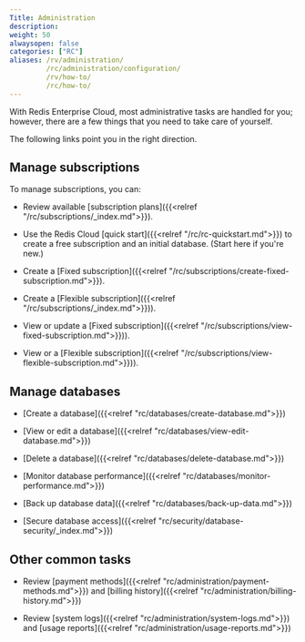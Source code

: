 ```yaml
---
Title: Administration
description:
weight: 50
alwaysopen: false
categories: ["RC"]
aliases: /rv/administration/
         /rc/administration/configuration/
         /rv/how-to/
         /rc/how-to/
---
```

With Redis Enterprise Cloud, most administrative tasks are handled for you; however, there are a few things that you need to take care of yourself.

The following links point you in the right direction.

## Manage subscriptions

To manage subscriptions, you can:

- Review available [subscription plans]({{<relref "/rc/subscriptions/_index.md">}}). 

- Use the Redis Cloud [quick start]({{<relref "/rc/rc-quickstart.md">}}) to create a free subscription and an initial database.  (Start here if you're new.)

- Create a [Fixed subscription]({{<relref "/rc/subscriptions/create-fixed-subscription.md">}}).

- Create a [Flexible subscription]({{<relref "/rc/subscriptions/_index.md">}})).

- View or update a [Fixed subscription]({{<relref "/rc/subscriptions/view-fixed-subscription.md">}})).

- View or a [Flexible subscription]({{<relref "/rc/subscriptions/view-flexible-subscription.md">}})).

## Manage databases

- [Create a database]({{<relref "rc/databases/create-database.md">}})

- [View or edit a database]({{<relref "rc/databases/view-edit-database.md">}})

- [Delete a database]({{<relref "rc/databases/delete-database.md">}})

- [Monitor database performance]({{<relref "rc/databases/monitor-performance.md">}}) 

- [Back up database data]({{<relref "rc/databases/back-up-data.md">}})

- [Secure database access]({{<relref "rc/security/database-security/_index.md">}})

## Other common tasks

- Review [payment methods]({{<relref "rc/administration/payment-methods.md">}}) and [billing history]({{<relref "rc/administration/billing-history.md">}})

- Review [system logs]({{<relref "rc/administration/system-logs.md">}}) and [usage reports]({{<relref "rc/administration/usage-reports.md">}})
